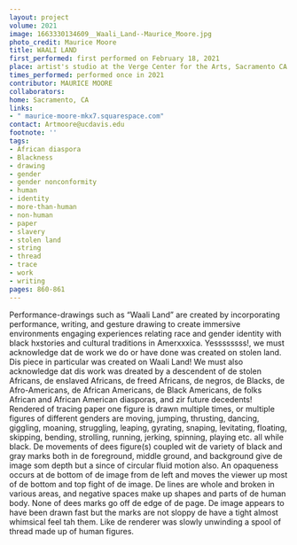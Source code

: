 ```yaml
---
layout: project
volume: 2021
image: 1663330134609__Waali_Land--Maurice_Moore.jpg
photo_credit: Maurice Moore
title: WAALI LAND
first_performed: first performed on February 18, 2021
place: artist's studio at the Verge Center for the Arts, Sacramento CA
times_performed: performed once in 2021
contributor: MAURICE MOORE
collaborators:
home: Sacramento, CA
links:
- " maurice-moore-mkx7.squarespace.com"
contact: Artmoore@ucdavis.edu
footnote: ''
tags:
- African diaspora
- Blackness
- drawing
- gender
- gender nonconformity
- human
- identity
- more-than-human
- non-human
- paper
- slavery
- stolen land
- string
- thread
- trace
- work
- writing
pages: 860-861
---
```


Performance-drawings such as “Waali Land” are created by incorporating performance, writing, and gesture drawing to create immersive environments engaging experiences relating race and gender identity with black hxstories and cultural traditions in Amerxxxica. Yessssssss!, we must acknowledge dat de work we do or have done was created on stolen land. Dis piece in particular was created on Waali Land! We must also acknowledge dat dis work was dreated by a descendent of de stolen Africans, de enslaved Africans, de freed Africans, de negros, de Blacks, de Afro-Americans, de African Americans, de Black Americans, de folks African and African American diasporas, and zir future decedents! Rendered of tracing paper one figure is drawn multiple times, or multiple figures of different genders are moving, jumping, thrusting, dancing, giggling, moaning, struggling, leaping, gyrating, snaping, levitating, floating, skipping, bending, strolling, running, jerking, spinning, playing etc. all while black. De movements of dees figure(s) coupled wit de variety of black and gray marks both in de foreground, middle ground, and background give de image som depth but a since of circular fluid motion also. An opaqueness occurs at de bottom of de image from de left and moves the viewer up most of de bottom and top fight of de image. De lines are whole and broken in various areas, and negative spaces make up shapes and parts of de human body. None of dees marks go off de edge of de page. De image appears to have been drawn fast but the marks are not sloppy de have a tight almost whimsical feel tah them. Like de renderer was slowly unwinding a spool of thread made up of human figures. 